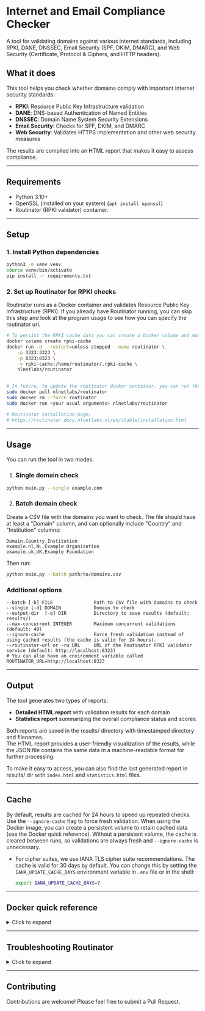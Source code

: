 # Internet and Email Compliance Checker
A tool for validating domains against various internet standards, including RPKI, DANE, DNSSEC, Email Security (SPF, DKIM, DMARC), and Web Security (Certificate, Protocol & Ciphers, and HTTP headers).

## What it does
This tool helps you check whether domains comply with important internet security standards:

- **RPKI**: Resource Public Key Infrastructure validation
- **DANE**: DNS-based Authentication of Named Entities
- **DNSSEC**: Domain Name System Security Extensions
- **Email Security**: Checks for SPF, DKIM, and DMARC
- **Web Security**: Validates HTTPS implementation and other web security measures

The results are compiled into an HTML report that makes it easy to assess compliance.
___

## Requirements
- Python 3.10+
- OpenSSL (installed on your system) (`apt install openssl`)
- Routinator (RPKI validator) container.

___

## Setup
### 1. Install Python dependencies

```bash
python3 -m venv venv
source venv/bin/activate
pip install -r requirements.txt
```

### 2. Set up Routinator for RPKI checks

Routinator runs as a Docker container and validates Resource Public Key Infrastructure (RPKI).
If you already have Routinator running, you can skip this step and look at the program usage to see how you can specify the routinator url.

```bash
# To persist the RPKI cache data you can create a Docker volume and mount it into the container like so:
docker volume create rpki-cache
docker run -d --restart=unless-stopped --name routinator \
    -p 3323:3323 \
    -p 8323:8323 \
    -v rpki-cache:/home/routinator/.rpki-cache \
    nlnetlabs/routinator
   

# In future, to update the routinator docker container, you can run the following commands:
sudo docker pull nlnetlabs/routinator
sudo docker rm --force routinator
sudo docker run <your usual arguments> nlnetlabs/routinator

# Routinator installation page: 
# https://routinator.docs.nlnetlabs.nl/en/stable/installation.html
```
___

## Usage
You can run the tool in two modes:

1. ### Single domain check
```bash
python main.py --single example.com
```

2. ### Batch domain check
Create a CSV file with the domains you want to check. The file should have at least a "Domain" column, and can optionally include "Country" and "Institution" columns:
```
Domain,Country,Institution
example.nl,NL,Example Organization
example.uk,UK,Example Foundation
```

Then run:
```bash
python main.py --batch path/to/domains.csv
```

### Additional options
```
--batch [-b] FILE               Path to CSV file with domains to check
--single [-d] DOMAIN            Domain to check
--output-dir  [-o] DIR          Directory to save results (default: results/)
--max-concurrent INTEGER        Maximum concurrent validations (default: 48)
--ignore-cache                  Force fresh validation instead of using cached results (the cache is valid for 24 hours).
--routinator-url or -ru URL     URL of the Routinator RPKI validator service (default: http://localhost:8323)
# You can also have an environment variable called ROUTINATOR_URL=http://localhost:8323
```

___

## Output
The tool generates two types of reports:
- **Detailed HTML report** with validation results for each domain
- **Statistics report** summarizing the overall compliance status and scores.

Both reports are saved in the results/ directory with timestamped directory and filenames.\
The HTML report provides a user-friendly visualization of the results, while the JSON file contains the same data in a machine-readable format for further processing.

To make it easy to access, you can also find the last generated report in results/ dir with `index.html` and `statistics.html` files.
___

## Cache
By default, results are cached for 24 hours to speed up repeated checks. Use the `--ignore-cache` flag to force fresh validation.
When using the Docker image, you can create a persistent volume to retain cached data (see the Docker quick reference). Without a persistent volume, the cache is cleared between runs, so validations are always fresh and `--ignore-cache` is unnecessary.

- For cipher suites, we use IANA TLS cipher suite recommendations. The cache is valid for 30 days by default. You can change this by setting the `IANA_UPDATE_CACHE_DAYS` environment variable in `.env` file or in the shell:
    ```bash
    export IANA_UPDATE_CACHE_DAYS=7
    ```
___

## Docker quick reference
<details>
<summary>Click to expand</summary>

### Build
```bash
docker build -t compliance-checker .
```

### Single Domain Check
```bash
# Basic usage with persistent cache (recommended)
docker volume create compliance_cache
docker run --rm --network host \
  -v "$(pwd)/results:/app/results" \
  -v compliance_cache:/app/cache \
  compliance-checker --single example.com

# With both results and cache saved to host directories
docker run --rm --network host \
  -v "$(pwd)/results:/app/results" \
  -v "$(pwd)/cache-data:/app/cache" \
  compliance-checker --single example.com
```

### Batch Processing
```bash
# Mount CSV file and save results
docker run --rm  --network host\
  -v "$(pwd)/results:/app/results" \
  -v compliance_cache:/app/cache \
  compliance-checker --batch domains.csv
```

### Common Options
```bash
# Ignore cache
# Ignore cache
docker run --rm --network host \
  -v "$(pwd)/results:/app/results" \
  -v compliance_cache:/app/cache \
  compliance-checker --single example.com --ignore-cache
  
# Custom output directory
docker run --rm --network host \
  -v "$(pwd)/custom-dir:/app/custom-dir" \
  -v compliance_cache:/app/cache \
  compliance-checker --single example.com -o custom-dir

# Custom Routinator URL
docker run --rm --network host \
  -v "$(pwd)/results:/app/results" \
  -v compliance_cache:/app/cache \
  compliance-checker --single example.com -ru http://routinator-host:8323
```


</details>


___

## Troubleshooting Routinator
<details>
<summary>Click to expand</summary>

In some networks, the routinator container can't connect to the known RPKI repositories on port 873 (`rsync error: error in socket IO (code 10) at clientserver.c(139) [Receiver=3.4.0]`) . In this case, you can try to use a different DNS server. For example, you can use Google's DNS server by adding the following argument to the docker run command:

1. Update Docker's DNS settings by creating or modifying `/etc/docker/daemon.json`:

```json
{
    "dns": ["8.8.8.8", "8.8.4.4"]
}
```

2. Restart the Docker service:

```bash
sudo systemctl restart docker
```

3. Restart Routinator with explicit DNS settings:

```bash
# Stop and remove the current container
docker stop routinator
docker rm routinator

# Start a new container with Google DNS servers
docker run -d --restart=unless-stopped --name routinator \
    -p 3323:3323 \
    -p 8323:8323 \
    --dns 8.8.8.8 \
    --dns 8.8.4.4 \
    -v rpki-cache:/home/routinator/.rpki-cache \
    nlnetlabs/routinator
```
</details>

___

## Contributing
Contributions are welcome! Please feel free to submit a Pull Request.
